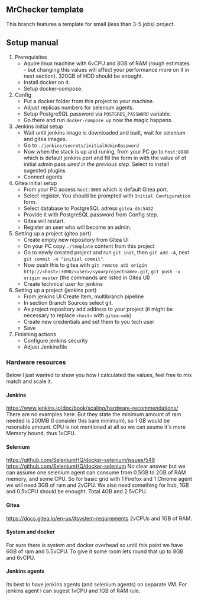 MrChecker template
-------------------
This branch features a template for small (less than 3-5 jobs) project.

## Setup manual
1. Prerequisites
	* Aquire linux machine with 6vCPU and 8GB of RAM (rough estimates - but changing this values will affect your performance more on it in next section). 320GB of HDD should be enought.
	* Install docker on it.
	* Setup docker-compose.
1. Config
	* Put a docker folder from this project to your machine.
	* Adjust replicas numbers for selenium agents.
	* Setup PostgreSQL password via `POSTGRES_PASSWORD` variable.
	* Go there and run `docker-compose up` now the magic happens.
1. Jenkins initial setup
	* Wait until jenkins image is downloaded and built, wait for selenium and gitea images.
	* Go to `./jenkins/secrets/initialAdminOassword`
	* Now when the stack is up and runing, from your PC go to `host:8888` which is default jenkins port and fill the form in with the value of of initial admin pass *uired in the previous step.* Select to install sugested plugins
	* Connect agents
1. Gitea initial setup
	* From your PC access `host:3000` which is default Gitea port.
	* Select register. You should be prompted with `Initial Configuration` form.
	* Select database to PostgreSQL adress `gitea-db:5432`
	* Provide it with PostgreSQL password from Config step.
	* Gitea will restart.
	* Register an user who will become an admin.
1. Setting up a project (gitea part)
	* Create empty new repository from Gitea UI
	* On your PC copy `./template` content from this project
	* Go to newly created project and run `git init`, then `git add -A`, next `git commit -m "initial commit"`.
	* Now push this to gitea with `git remote add origin http://<host>:3000/<user>/<yourprojectname>.git`, `git push -u origin master` (the commands are listed in Gitea UI)
	* Create technical user for jenkins
1. Setting up a project (jenkins part)
	* From jenkins UI Create Item, multibranch pipeline
	* In section Branch Sources select git.
	* As project repository add address to your project (it might be necessary to replace `<host>` with `gitea-web`)
	* Create new credentials and set them to you tech user
	* Save
1. Finishing actions
	* Configure jenkins security
	* Adjust Jenkinsfile

### Hardware resources
Below I just wanted to show you how I calculated the values, feel free to mix match and scale it.
#### Jenkins
<https://www.jenkins.io/doc/book/scaling/hardware-recommendations/>
There are no examples here. But they state the minimum amount of ram needed is 200MB (I consider this bare minimum), so 1 GB would be resonable amount. CPU is not mentioned at all so we can asume it's more Memory bound, thus 1vCPU.

#### Selenium
<https://github.com/SeleniumHQ/docker-selenium/issues/549>
<https://github.com/SeleniumHQ/docker-selenium>
No clear answer but we can assume one selenium agent can consume from 0.5GB to 2GB of RAM memory, and some CPU. So for basic grid with 1 Firefox and 1 Chrome agent we will need 3GB of ram and 2vCPU. We also need something for hub, 1GB and 0.5vCPU should be enought. Total 4GB and 2.5vCPU.

#### Gitea
<https://docs.gitea.io/en-us/#system-requirements>
2vCPUs and 1GB of RAM.

#### System and docker
For sure there is system and docker overhead so until this point we have 6GB of ram and 5.5vCPU. To give it some room lets round that up to 8GB and 6vCPU.

#### Jenkins agents
Its best to have jenkins agents (and selenium agents) on separate VM. For jenkins agent I can sugest 1vCPU and 1GB of RAM rule.